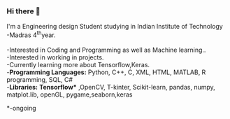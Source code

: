 ### Hi there 👋
I'm a Engineering design Student studying in Indian Institute of Technology -Madras 4<sup>th</sup>year.<br/><br/>
-Interested in Coding and Programming as well as Machine learning..<br/>
-Interested in working in projects.<br/>
-Currently learning more about Tensorflow,Keras.<br/>
-<b>Programming Languages:</b> Python, C++, C, XML, HTML, MATLAB, R programming, SQL, C# <br/>
-<b>Libraries:</b>  <b>Tensorflow&ast;</b> ,OpenCV, T-kinter, Scikit-learn, pandas, numpy, matplot.lib, openGL, pygame,seaborn,keras<br/>

*-ongoing
